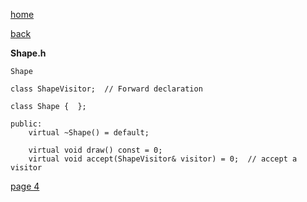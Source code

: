 [home](./page01.md)

[back](./page02.md)

**Shape.h**

```
Shape
```

```
class ShapeVisitor;  // Forward declaration
```

```
class Shape {  };
```

```
public:
    virtual ~Shape() = default;
```

```
    virtual void draw() const = 0; 
    virtual void accept(ShapeVisitor& visitor) = 0;  // accept a visitor
```




[page 4](./page04.md)
